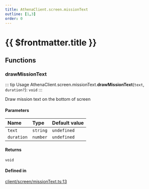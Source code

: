 ```yaml
---
title: AthenaClient.screen.missionText
outline: [1,3]
order: 0
---
```


# {{ $frontmatter.title }}


## Functions

### drawMissionText

::: tip Usage
AthenaClient.screen.missionText.**drawMissionText**(`text`, `duration?`): `void`
:::

Draw mission text on the bottom of screen

#### Parameters

| Name | Type | Default value |
| :------ | :------ | :------ |
| `text` | `string` | `undefined` |
| `duration` | `number` | `undefined` |

#### Returns

`void`

#### Defined in

[client/screen/missionText.ts:13](https://github.com/Stuyk/altv-athena/blob/71db7b8/src/core/client/screen/missionText.ts#L13)
